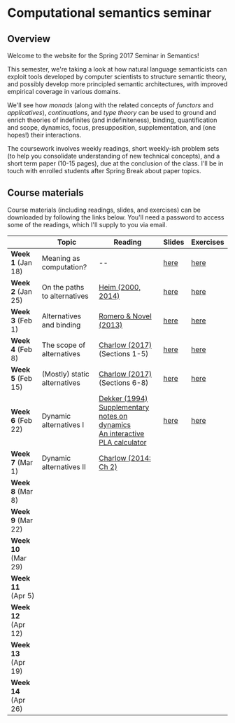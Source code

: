 # Computational semantics seminar

## Overview

Welcome to the website for the Spring 2017 Seminar in Semantics!

This semester, we're taking a look at how natural language semanticists can
exploit tools developed by computer scientists to structure semantic theory,
and possibly develop more principled semantic architectures, with improved
empirical coverage in various domains.

We'll see how *monads* (along with the related concepts of *functors* and
*applicatives*), *continuations*, and *type theory* can be used to ground and
enrich theories of indefinites (and indefiniteness), binding, quantification
and scope, dynamics, focus, presupposition, supplementation, and (one hopes!)
their interactions.

The coursework involves weekly readings, short weekly-ish problem sets (to
help you consolidate understanding of new technical concepts), and a short term
paper (10-15 pages), due at the conclusion of the class. I'll be in touch with
enrolled students after Spring Break about paper topics.

## Course materials

Course materials (including readings, slides, and exercises) can be downloaded
by following the links below. You'll need a password to access some of the
readings, which I'll supply to you via email.

|                      | Topic                        | Reading                                                                                                                                                                                                                                                                        | Slides                                                                 | Exercises                                                                |
|----------------------|------------------------------|--------------------------------------------------------------------------------------------------------------------------------------------------------------------------------------------------------------------------------------------------------------------------------|------------------------------------------------------------------------|--------------------------------------------------------------------------|
| **Week 1** (Jan 18)  | Meaning as computation?      | --                                                                                                                                                                                                                                                                             | [here](https://github.com/schar/comp-sem/blob/master/slides/week1.pdf) | [here](https://github.com/schar/comp-sem/blob/master/exercises/week1.md) |
| **Week 2** (Jan 25)  | On the paths to alternatives | [Heim (2000, 2014)](http://passdropit.com/heimquestions)                                                                                                                                                                                                                       | [here](https://github.com/schar/comp-sem/blob/master/slides/week2.pdf) | [here](https://github.com/schar/comp-sem/blob/master/exercises/week2.md) |
| **Week 3** (Feb 1)   | Alternatives and binding     | [Romero & Novel (2013)](http://passdropit.com/romeronovel)                                                                                                                                                                                                                     | [here](https://github.com/schar/comp-sem/blob/master/slides/week3.pdf) | [here](https://github.com/schar/comp-sem/blob/master/exercises/week3.md) |
| **Week 4** (Feb 8)   | The scope of alternatives    | [Charlow (2017)](http://ling.auf.net/lingbuzz/003302) (Sections 1-5)                                                                                                                                                                                                           | [here](https://github.com/schar/comp-sem/blob/master/slides/week4.pdf) | [here](https://github.com/schar/comp-sem/blob/master/exercises/week4.md) |
| **Week 5** (Feb 15)  | (Mostly) static alternatives | [Charlow (2017)](http://ling.auf.net/lingbuzz/003302) (Sections 6-8)                                                                                                                                                                                                           | [here](https://github.com/schar/comp-sem/blob/master/slides/week5.pdf) | [here](https://github.com/schar/comp-sem/blob/master/exercises/week5.md) |
| **Week 6** (Feb 22)  | Dynamic alternatives I       | [Dekker (1994)](http://journals.linguisticsociety.org/proceedings/index.php/SALT/article/view/3122/2843) <br>[Supplementary notes on dynamics](http://simoncharlow.com/courses/alts/handouts/week8.pdf) <br>[An interactive PLA calculator](http://schar.github.io/PLAground/) | [here](https://github.com/schar/comp-sem/blob/master/slides/week6.pdf) | [here](https://github.com/schar/comp-sem/blob/master/exercises/week6.md) |
| **Week 7** (Mar 1)   | Dynamic alternatives II      | [Charlow (2014: Ch 2)](http://semanticsarchive.net/Archive/2JmMWRjY/charlow-semantics-exceptional-scope-diss.pdf#page=28)                                                                                                                                                      |                                                                        |                                                                          |
| **Week 8** (Mar 8)   |                              |                                                                                                                                                                                                                                                                                |                                                                        |                                                                          |
| **Week 9** (Mar 22)  |                              |                                                                                                                                                                                                                                                                                |                                                                        |                                                                          |
| **Week 10** (Mar 29) |                              |                                                                                                                                                                                                                                                                                |                                                                        |                                                                          |
| **Week 11** (Apr 5)  |                              |                                                                                                                                                                                                                                                                                |                                                                        |                                                                          |
| **Week 12** (Apr 12) |                              |                                                                                                                                                                                                                                                                                |                                                                        |                                                                          |
| **Week 13** (Apr 19) |                              |                                                                                                                                                                                                                                                                                |                                                                        |                                                                          |
| **Week 14** (Apr 26) |                              |                                                                                                                                                                                                                                                                                |                                                                        |                                                                          |
